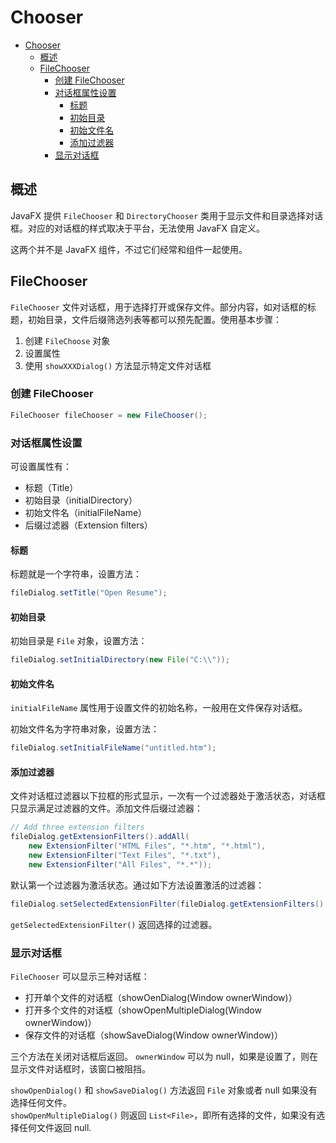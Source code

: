 # Chooser

- [Chooser](#chooser)
  - [概述](#%e6%a6%82%e8%bf%b0)
  - [FileChooser](#filechooser)
    - [创建 FileChooser](#%e5%88%9b%e5%bb%ba-filechooser)
    - [对话框属性设置](#%e5%af%b9%e8%af%9d%e6%a1%86%e5%b1%9e%e6%80%a7%e8%ae%be%e7%bd%ae)
      - [标题](#%e6%a0%87%e9%a2%98)
      - [初始目录](#%e5%88%9d%e5%a7%8b%e7%9b%ae%e5%bd%95)
      - [初始文件名](#%e5%88%9d%e5%a7%8b%e6%96%87%e4%bb%b6%e5%90%8d)
      - [添加过滤器](#%e6%b7%bb%e5%8a%a0%e8%bf%87%e6%bb%a4%e5%99%a8)
    - [显示对话框](#%e6%98%be%e7%a4%ba%e5%af%b9%e8%af%9d%e6%a1%86)

## 概述

JavaFX 提供 `FileChooser` 和 `DirectoryChooser` 类用于显示文件和目录选择对话框。对应的对话框的样式取决于平台，无法使用 JavaFX 自定义。

这两个并不是 JavaFX 组件，不过它们经常和组件一起使用。

## FileChooser

`FileChooser` 文件对话框，用于选择打开或保存文件。部分内容，如对话框的标题，初始目录，文件后缀筛选列表等都可以预先配置。使用基本步骤：

1. 创建 `FileChoose` 对象
2. 设置属性
3. 使用 `showXXXDialog()` 方法显示特定文件对话框

### 创建 FileChooser

```java
FileChooser fileChooser = new FileChooser();
```

### 对话框属性设置

可设置属性有：

- 标题（Title）
- 初始目录（initialDirectory）
- 初始文件名（initialFileName）
- 后缀过滤器（Extension filters）

#### 标题

标题就是一个字符串，设置方法：

```java
fileDialog.setTitle("Open Resume");
```

#### 初始目录

初始目录是 `File` 对象，设置方法：

```java
fileDialog.setInitialDirectory(new File("C:\\"));
```

#### 初始文件名

`initialFileName` 属性用于设置文件的初始名称，一般用在文件保存对话框。

初始文件名为字符串对象，设置方法：

```java
fileDialog.setInitialFileName("untitled.htm");
```

#### 添加过滤器

文件对话框过滤器以下拉框的形式显示，一次有一个过滤器处于激活状态，对话框只显示满足过滤器的文件。添加文件后缀过滤器：

```java
// Add three extension filters
fileDialog.getExtensionFilters().addAll(
    new ExtensionFilter("HTML Files", "*.htm", "*.html"),
    new ExtensionFilter("Text Files", "*.txt"),
    new ExtensionFilter("All Files", "*.*"));
```

默认第一个过滤器为激活状态。通过如下方法设置激活的过滤器：

```java
fileDialog.setSelectedExtensionFilter(fileDialog.getExtensionFilters().get(1));
```

`getSelectedExtensionFilter()`
返回选择的过滤器。

### 显示对话框

`FileChooser` 可以显示三种对话框：

- 打开单个文件的对话框（showOenDialog(Window ownerWindow)）
- 打开多个文件的对话框（showOpenMultipleDialog(Window ownerWindow)）
- 保存文件的对话框（showSaveDialog(Window ownerWindow)）

三个方法在关闭对话框后返回。
`ownerWindow` 可以为 null，如果是设置了，则在显示文件对话框时，该窗口被阻挡。

`showOpenDialog()` 和 `showSaveDialog()` 方法返回 `File` 对象或者 null 如果没有选择任何文件。  
`showOpenMultipleDialog()` 则返回 `List<File>`，即所有选择的文件，如果没有选择任何文件返回 null.
